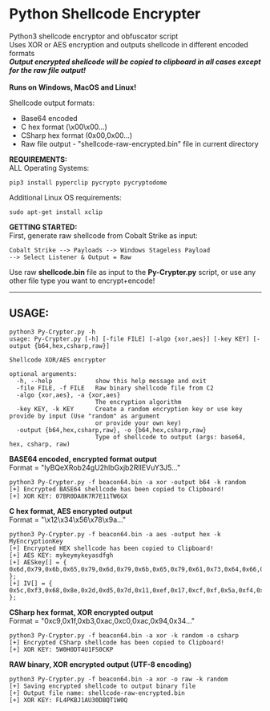 # Python Shellcode Encrypter

Python3 shellcode encryptor and obfuscator script <br />
Uses XOR or AES encryption and outputs shellcode in different encoded formats <br />
**_Output encrypted shellcode will be copied to clipboard in all cases except for the raw file output!_**<br />
<br />
**Runs on Windows, MacOS and Linux!**<br />

Shellcode output formats:
- Base64 encoded
- C hex format (\x00\x00...)
- CSharp hex format (0x00,0x00...)
- Raw file output - "shellcode-raw-encrypted.bin" file in current directory

**REQUIREMENTS:**<br />
ALL Operating Systems:
```
pip3 install pyperclip pycrypto pycryptodome
```
Additional Linux OS requirements:
```
sudo apt-get install xclip
```

**GETTING STARTED:**<br />
First, generate raw shellcode from Cobalt Strike as input:
```
Cobalt Strike --> Payloads --> Windows Stageless Payload 
--> Select Listener & Output = Raw
```
Use raw **shellcode.bin** file as input to the **Py-Crypter.py** script, or use any other file type you want to encrypt+encode!

--------------------------------------
## **USAGE:**
```
python3 Py-Crypter.py -h
usage: Py-Crypter.py [-h] [-file FILE] [-algo {xor,aes}] [-key KEY] [-output {b64,hex,csharp,raw}]

Shellcode XOR/AES encrypter

optional arguments:
  -h, --help            show this help message and exit
  -file FILE, -f FILE   Raw binary shellcode file from C2
  -algo {xor,aes}, -a {xor,aes}
                        The encryption algorithm
  -key KEY, -k KEY      Create a random encryption key or use key provide by input (Use "random" as argument
                        or provide your own key)
  -output {b64,hex,csharp,raw}, -o {b64,hex,csharp,raw}
                        Type of shellcode to output (args: base64, hex, csharp, raw)
```

**BASE64 encoded, encrypted format output**<br />
Format = "IyBQeXRob24gU2hlbGxjb2RlIEVuY3J5..."
```
python3 Py-Crypter.py -f beacon64.bin -a xor -output b64 -k random
[+] Encrypted BASE64 shellcode has been copied to Clipboard!
[+] XOR KEY: 07BR0DA8K7R7E11TW6GX
```

**C hex format, AES encrypted output**<br />
Format = "\x12\x34\x56\x78\x9a..."
```
python3 Py-Crypter.py -f beacon64.bin -a aes -output hex -k MyEncryptionKey
[+] Encrypted HEX shellcode has been copied to Clipboard!
[+] AES KEY: mykeymykeyasdfgh
[+] AESkey[] = { 0x6d,0x79,0x6b,0x65,0x79,0x6d,0x79,0x6b,0x65,0x79,0x61,0x73,0x64,0x66,0x67,0x68 };
[+] IV[] = { 0x5c,0xf3,0x68,0x8e,0x2d,0xd5,0x7d,0x11,0xef,0x17,0xcf,0xf,0x5a,0xf4,0xf,0xef };
```

**CSharp hex format, XOR encrypted output**<br />
Format = "0xc9,0x1f,0xb3,0xac,0xc0,0xac,0x94,0x34..."
```
python3 Py-Crypter.py -f beacon64.bin -a xor -k random -o csharp
[+] Encrypted CSharp shellcode has been copied to Clipboard!
[+] XOR KEY: 5W0H0DT4U1FS0CKP
```

**RAW binary, XOR encrypted output (UTF-8 encoding)**
```
python3 Py-Crypter.py -f beacon64.bin -a xor -o raw -k random
[+] Saving encrypted shellcode to output binary file
[+] Output file name: shellcode-raw-encrypted.bin
[+] XOR KEY: FL4PKBJ1AU30DBQT1W0Q
```
